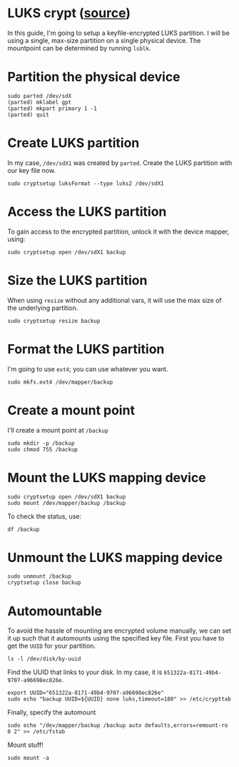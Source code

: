 # LUKS crypt ([source](https://gist.github.com/naomik/5428370))

In this guide, I'm going to setup a keyfile-encrypted LUKS partition. I will be using a single, max-size partition on a single physical device. The mountpoint can be determined by running `lsblk`.

# Partition the physical device

```console
sudo parted /dev/sdX
(parted) mklabel gpt
(parted) mkpart primary 1 -1
(parted) quit
```

# Create LUKS partition

In my case, `/dev/sdX1` was created by `parted`. Create the LUKS partition with our key file now.

```console
sudo cryptsetup luksFormat --type luks2 /dev/sdX1
```

# Access the LUKS partition

To gain access to the encrypted partition, unlock it with the device mapper, using:

```console
sudo cryptsetup open /dev/sdX1 backup
```

# Size the LUKS partition

When using `resize` without any additional vars, it will use the max size of the underlying partition.

```console
sudo cryptsetup resize backup
```

# Format the LUKS partition

I'm going to use `ext4`; you can use whatever you want.

```console
sudo mkfs.ext4 /dev/mapper/backup
```

# Create a mount point

I'll create a mount point at `/backup`

```console
sudo mkdir -p /backup
sudo chmod 755 /backup
```

# Mount the LUKS mapping device

```console
sudo cryptsetup open /dev/sdX1 backup
sudo mount /dev/mapper/backup /backup
```

To check the status, use:

```console
df /backup
```

# Unmount the LUKS mapping device

```console
sudo unmount /backup
cryptsetup close backup
```

# Automountable

To avoid the hassle of mounting are encrypted volume manually, we can set it up such that it automounts using the specified key file. First you have to get the `UUID` for your partition.

```console
ls -l /dev/disk/by-uuid
```

Find the UUID that links to your disk. In my case, it is `651322a-8171-49b4-9707-a96698ec826e`.

```console
export UUID="651322a-8171-49b4-9707-a96698ec826e"
sudo echo "backup UUID=${UUID} none luks,timeout=180" >> /etc/crypttab
```

Finally, specify the automount

```console
sudo echo "/dev/mapper/backup /backup auto defaults,errors=remount-ro 0 2" >> /etc/fstab
```

Mount stuff!

```console
sudo mount -a
```
